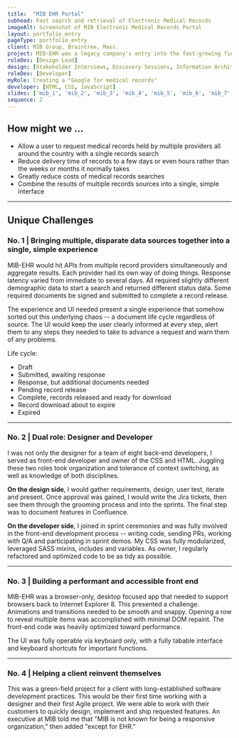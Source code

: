 ```yaml
---
title:  "MIB EHR Portal"
subhead: Fast search and retrieval of Electronic Medical Records
imageAlt: Screenshot of MIB Electronic Medical Records Portal
layout: portfolio_entry
pageType: portfolio_entry
client: MIB Group, Braintree, Mass.
project: MIB-EHR was a legacy company's entry into the fast-growing field of electronic medical records for life insurance companies. It delivered records from multiple vendors, cut weeks off delivery times and hugely reduced costs. I designed, built and delivered a simple, perfomant front end and wrote extensive documentation.
roleDes: [Design Lead]
design: [Stakeholder Interviews, Discovery Sessions, Information Architecture, Visual Design, Typography, Prototypes, User Testing, Design System, Documentation, User Stories and Jira]
roleDev: [Developer]
myRole: Creating a "Google for medical records" 
developer: [HTML, CSS, JavaScript]
slides: ['mib_1', 'mib_2', 'mib_3', 'mib_4', 'mib_5', 'mib_6', 'mib_7', 'mib_8', 'mib_9', 'mib_10', 'mib_11', 'mib_12', 'mib_13']
sequence: 2
---
```

## How might we ...

* Allow a user to request medical records held by multiple providers all around the country with a single records search
* Reduce delivery time of records to a few days or even hours rather than the weeks or months it normally takes
* Greatly reduce costs of medical records searches 
* Combine the results of multiple records sources into a single, simple interface

___

## Unique Challenges

### No. 1 | Bringing multiple, disparate data sources together into a single, simple experience

MIB-EHR would hit APIs from multiple record providers simultaneously and aggregate results. Each provider had its own way of doing things. Response latency varied from immediate to several days. All required slightly different demographic data to start a search and returned different status data. Some required documents be signed and submitted to complete a record release. 

The experience and UI needed present a single experience that somehow sorted out this underlying chaos -- a document life cycle  regardless of source. The UI would keep the user clearly informed at every step, alert them to any steps they needed to take to advance a request and warn them of any problems. 

Life cycle:

* Draft
* Submitted, awaiting response
* Response, but additional documents needed
* Pending record release
* Complete, records released and ready for download
* Record download about to expire
* Expired

___

### No. 2 | Dual role: Designer and Developer

I was not only the designer for a team of eight back-end developers, I served as front-end developer and owner of the CSS and HTML. Juggling these two roles took organization and tolerance of context switching, as well as knowledge of both disciplines.

**On the design side**, I would gather requirements, design, user test, iterate and present. Once approval was gained, I would write the Jira tickets, then see them through the grooming process and into the sprints. The final step was to document features in Confluence. 

**On the developer side**, I joined in sprint ceremonies and was fully involved in the front-end development process -- writing code, sending PRs, working with Q/A and participating in sprint demos. My CSS was fully modularized, leveraged SASS mixins, includes and variables. As owner, I regularly refactored and optimized code to be as tidy as possible. 

___

### No. 3 | Building a performant and accessible front end

MIB-EHR was a browser-only, desktop focused app that needed to support browsers back to Internet Explorer 8. This presented a challenge. Animations and transitions needed to be smooth and snappy. Opening a row to reveal multiple items was accomplished with minimal DOM repaint. The front-end code was heavily optimized toward performance. 

The UI was fully operable via keyboard only, with a fully tabable interface and keyboard shortcuts for important functions. 

___

### No. 4 | Helping a client reinvent themselves

This was a green-field project for a client with long-established software development practices. This would be their first time working with a designer and their first Agile project. We were able to work with their customers to quickly design, implement and ship requested features. An executive at MIB told me that "MIB is not known for being a responsive organization," then added "except for EHR." 